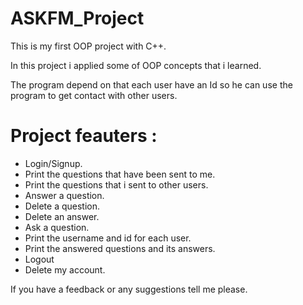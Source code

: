# ASKFM_Project
This is my first OOP project with C++.

In this project i applied some of OOP concepts that i learned.

The program depend on that each user have an Id so he can use the program to get contact with other users.

# Project feauters :
- Login/Signup. 
- Print the questions that have been sent to me.
- Print the questions that i sent to other users.
- Answer a question.
- Delete a question.
- Delete an answer.
- Ask a question.
- Print the username and id for each user.
- Print the answered questions and its answers.
- Logout 
- Delete my account.

If you have a feedback or any suggestions tell me please.




